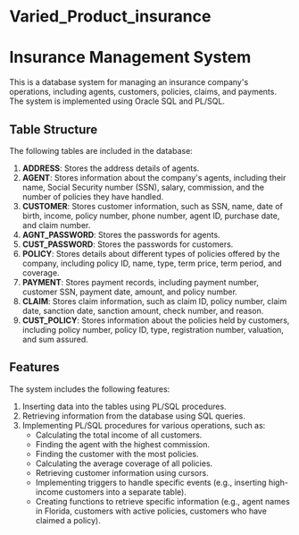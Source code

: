 # Varied_Product_insurance
# Insurance Management System

This is a database system for managing an insurance company's operations, including agents, customers, policies, claims, and payments. The system is implemented using Oracle SQL and PL/SQL.

## Table Structure

The following tables are included in the database:

1. **ADDRESS**: Stores the address details of agents.
2. **AGENT**: Stores information about the company's agents, including their name, Social Security number (SSN), salary, commission, and the number of policies they have handled.
3. **CUSTOMER**: Stores customer information, such as SSN, name, date of birth, income, policy number, phone number, agent ID, purchase date, and claim number.
4. **AGNT_PASSWORD**: Stores the passwords for agents.
5. **CUST_PASSWORD**: Stores the passwords for customers.
6. **POLICY**: Stores details about different types of policies offered by the company, including policy ID, name, type, term price, term period, and coverage.
7. **PAYMENT**: Stores payment records, including payment number, customer SSN, payment date, amount, and policy number.
8. **CLAIM**: Stores claim information, such as claim ID, policy number, claim date, sanction date, sanction amount, check number, and reason.
9. **CUST_POLICY**: Stores information about the policies held by customers, including policy number, policy ID, type, registration number, valuation, and sum assured.

## Features

The system includes the following features:

1. Inserting data into the tables using PL/SQL procedures.
2. Retrieving information from the database using SQL queries.
3. Implementing PL/SQL procedures for various operations, such as:
   - Calculating the total income of all customers.
   - Finding the agent with the highest commission.
   - Finding the customer with the most policies.
   - Calculating the average coverage of all policies.
   - Retrieving customer information using cursors.
   - Implementing triggers to handle specific events (e.g., inserting high-income customers into a separate table).
   - Creating functions to retrieve specific information (e.g., agent names in Florida, customers with active policies, customers who have claimed a policy).

